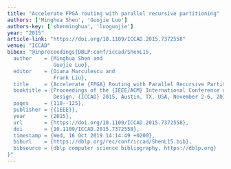 ```yaml
---
title: "Accelerate FPGA routing with parallel recursive partitioning"
authors: ['Minghua Shen', 'Guojie Luo']
authors-key: ['shenminghua', 'luoguojie']
year: "2015"
article-link: "https://doi.org/10.1109/ICCAD.2015.7372558"
venue: "ICCAD"
bibex: "@inproceedings{DBLP:conf/iccad/ShenL15,
  author    = {Minghua Shen and
               Guojie Luo},
  editor    = {Diana Marculescu and
               Frank Liu},
  title     = {Accelerate {FPGA} Routing with Parallel Recursive Partitioning},
  booktitle = {Proceedings of the {IEEE/ACM} International Conference on Computer-Aided
               Design, {ICCAD} 2015, Austin, TX, USA, November 2-6, 2015},
  pages     = {118--125},
  publisher = {{IEEE}},
  year      = {2015},
  url       = {https://doi.org/10.1109/ICCAD.2015.7372558},
  doi       = {10.1109/ICCAD.2015.7372558},
  timestamp = {Wed, 16 Oct 2019 14:14:49 +0200},
  biburl    = {https://dblp.org/rec/conf/iccad/ShenL15.bib},
  bibsource = {dblp computer science bibliography, https://dblp.org}
}"
---
```

